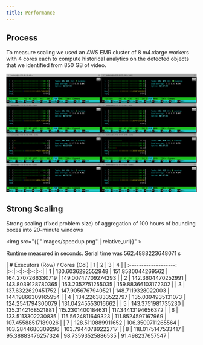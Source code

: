 ```yaml
---
title: Performance
---
```


## Process

To measure scaling we used an AWS EMR cluster of 8 m4.xlarge workers with 4 cores each to compute historical analytics on the detected objects that we identified from 850 GB of video.

![8nodes](images/8nodes.png)


<!-- ## Theoretical Speedup

We use Gustafson's Law to calculate speedup: 

$$S=p+(1-p)s$$

Running 8 p2.xlarge instances as worker nodes gives $$p=8$$. We can then calculate the speedup for the two steps of our calculations.

<ol>
    <li>Create bounding boxes with NNs (fully parallelizable, store boxes in s3)</li>
    $$S = 8 + (-7)0 = 8$$
    <li>Compute analytics from bounding boxes in Spark: 8 workers, 2 cores per worker, 2 threads per core</li>
    $$S=32$$

</ol>

TODO: Talk about performance -->

## Strong Scaling

Strong scaling (fixed problem size) of aggregation of 100 hours of bounding boxes into 20-minute windows


<img src="{{ "images/speedup.png" | relative_url}}" >

Runtime measured in seconds. Serial time was 562.4888223648071 s

| # Executors (Row) / Cores (Col) | 1 | 2 | 3 | 4 |
| :-------------------: |:-:|:-:|:-:|:-:|:-:|
|           1           | 130.6036292552948 | 151.8580044269562 | 164.2707266330719 | 149.00747709274293 |
|           2           | 142.3604470252991 | 143.8039128780365 | 153.2352751255035 | 159.88366103172302 |
|           3           | 137.6322629451752 | 147.9056767940521 | 148.7119328022003 | 144.19866309165954 |
|           4           | 134.2263833522797 | 135.0394935131073 | 124.2541794300079 | 131.04245553016662 |
|           5           | 143.3751981735230 | 135.3142168521881 | 115.2301400184631 | 117.34413194656372 |
|           6           | 133.5113302230835 | 115.5624811649323 | 111.8524597167969 | 107.45588517189026 |
|           7           | 128.5110889911652 | 106.3509711265564 | 103.2844680309296 | 103.79440789222717 |
|           8           | 118.0175147533417 | 95.38883476257324 | 98.73593525886535 | 91.498237657547 |



<script src="https://cdn.mathjax.org/mathjax/latest/MathJax.js?config=TeX-AMS-MML_HTMLorMML" type="text/javascript"></script>
